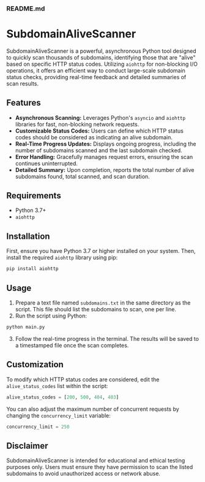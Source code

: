 ### README.md


# SubdomainAliveScanner

SubdomainAliveScanner is a powerful, asynchronous Python tool designed to quickly scan thousands of subdomains, identifying those that are "alive" based on specific HTTP status codes. Utilizing `aiohttp` for non-blocking I/O operations, it offers an efficient way to conduct large-scale subdomain status checks, providing real-time feedback and detailed summaries of scan results.

## Features

- **Asynchronous Scanning:** Leverages Python's `asyncio` and `aiohttp` libraries for fast, non-blocking network requests.
- **Customizable Status Codes:** Users can define which HTTP status codes should be considered as indicating an alive subdomain.
- **Real-Time Progress Updates:** Displays ongoing progress, including the number of subdomains scanned and the last subdomain checked.
- **Error Handling:** Gracefully manages request errors, ensuring the scan continues uninterrupted.
- **Detailed Summary:** Upon completion, reports the total number of alive subdomains found, total scanned, and scan duration.

## Requirements

- Python 3.7+
- `aiohttp`

## Installation

First, ensure you have Python 3.7 or higher installed on your system. Then, install the required `aiohttp` library using pip:

```bash
pip install aiohttp
```

## Usage

1. Prepare a text file named `subdomains.txt` in the same directory as the script. This file should list the subdomains to scan, one per line.
2. Run the script using Python:

```bash
python main.py
```

3. Follow the real-time progress in the terminal. The results will be saved to a timestamped file once the scan completes.

## Customization

To modify which HTTP status codes are considered, edit the `alive_status_codes` list within the script:

```python
alive_status_codes = [200, 500, 404, 403]
```

You can also adjust the maximum number of concurrent requests by changing the `concurrency_limit` variable:

```python
concurrency_limit = 250
```

## Disclaimer

SubdomainAliveScanner is intended for educational and ethical testing purposes only. Users must ensure they have permission to scan the listed subdomains to avoid unauthorized access or network abuse.

